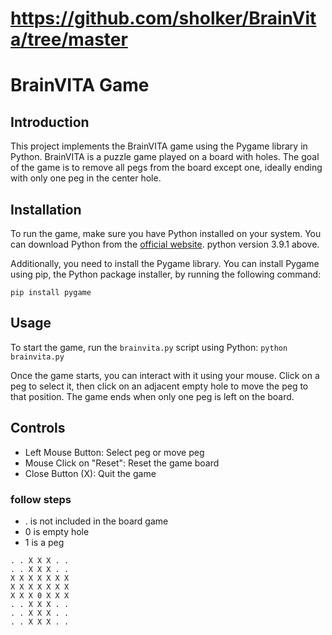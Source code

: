 # https://github.com/sholker/BrainVita/tree/master 

# BrainVITA Game

## Introduction
This project implements the BrainVITA game using the Pygame library in Python. BrainVITA is a puzzle game played on a board with holes. The goal of the game is to remove all pegs from the board except one, ideally ending with only one peg in the center hole.

## Installation
To run the game, make sure you have Python installed on your system. You can download Python from the [official website](https://www.python.org/downloads/).
python version 3.9.1 above.

Additionally, you need to install the Pygame library. You can install Pygame using pip, the Python package installer, by running the following command:

`pip install pygame`

## Usage
To start the game, run the `brainvita.py` script using Python:
`python brainvita.py`

Once the game starts, you can interact with it using your mouse. Click on a peg to select it, then click on an adjacent empty hole to move the peg to that position. The game ends when only one peg is left on the board.

## Controls
- Left Mouse Button: Select peg or move peg
- Mouse Click on "Reset": Reset the game board
- Close Button (X): Quit the game

### follow steps
-  . is not included in the board game
-  0 is empty hole
-  1 is a peg

```
. . X X X . . 
. . X X X . . 
X X X X X X X 
X X X X X X X 
X X X 0 X X X 
. . X X X . . 
. . X X X . . 
. . X X X . . 
```

